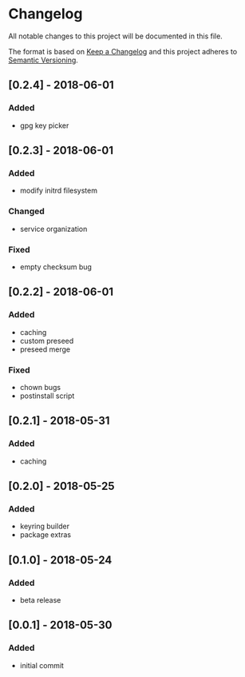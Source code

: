 # Changelog

All notable changes to this project will be documented in this file.

The format is based on [Keep a Changelog](http://keepachangelog.com/en/1.0.0/)
and this project adheres to [Semantic Versioning](http://semver.org/spec/v2.0.0.html).

## [0.2.4] - 2018-06-01
### Added
* gpg key picker

## [0.2.3] - 2018-06-01
### Added
* modify initrd filesystem
### Changed
* service organization
### Fixed
* empty checksum bug

## [0.2.2] - 2018-06-01
### Added
* caching
* custom preseed
* preseed merge
### Fixed
* chown bugs
* postinstall script

## [0.2.1] - 2018-05-31
### Added
* caching

## [0.2.0] - 2018-05-25
### Added
* keyring builder
* package extras

## [0.1.0] - 2018-05-24
### Added
* beta release

## [0.0.1] - 2018-05-30
### Added
* initial commit
